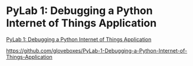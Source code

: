 # PyLab 1: Debugging a Python Internet of Things Application

[PyLab 1: Debugging a Python Internet of Things Application](https://gloveboxes.github.io/PyLab-1-Debugging-a-Python-Internet-of-Things-Application/)

https://github.com/gloveboxes/PyLab-1-Debugging-a-Python-Internet-of-Things-Application
